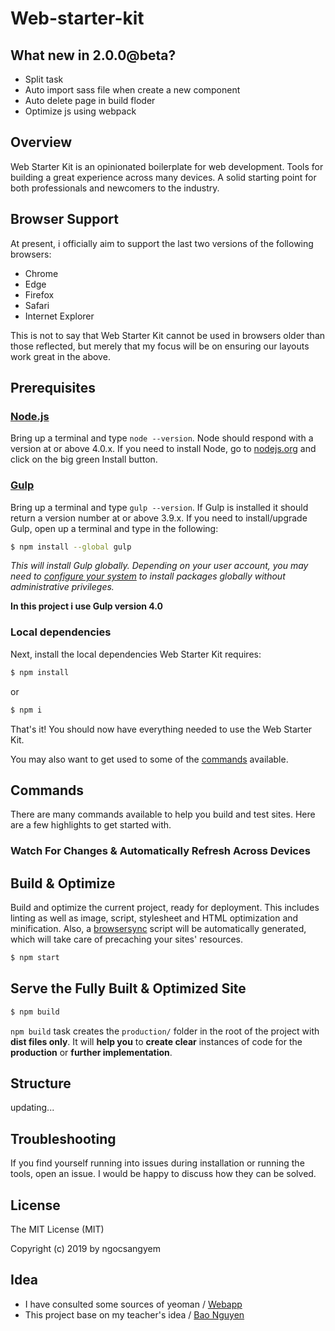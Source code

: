 # Web-starter-kit

## What new in 2.0.0@beta?

- Split task
- Auto import sass file when create a new component
- Auto delete page in build floder
- Optimize js using webpack

## Overview

Web Starter Kit is an opinionated boilerplate for web development. Tools for building a great experience across many devices. A solid starting point for both professionals and newcomers to the industry.

## Browser Support

At present, i officially aim to support the last two versions of the following browsers:

* Chrome
* Edge
* Firefox
* Safari
* Internet Explorer

This is not to say that Web Starter Kit cannot be used in browsers older than those reflected, but merely that my focus will be on ensuring our layouts work great in the above.

## Prerequisites

### [Node.js](https://nodejs.org)

Bring up a terminal and type `node --version`.
Node should respond with a version at or above 4.0.x.
If you need to install Node, go to [nodejs.org](https://nodejs.org) and click on the big green Install button.

### [Gulp](http://gulpjs.com)

Bring up a terminal and type `gulp --version`.
If Gulp is installed it should return a version number at or above 3.9.x.
If you need to install/upgrade Gulp, open up a terminal and type in the following:

```sh
$ npm install --global gulp
```

*This will install Gulp globally. Depending on your user account, you may need to [configure your system](https://github.com/sindresorhus/guides/blob/master/npm-global-without-sudo.md) to install packages globally without administrative privileges.*

**In this project i use Gulp version 4.0**

### Local dependencies

Next, install the local dependencies Web Starter Kit requires:

```sh
$ npm install
```
or
```sh
$ npm i
```
That's it! You should now have everything needed to use the Web Starter Kit.

You may also want to get used to some of the [commands](#commands) available.

## Commands

There are many commands available to help you build and test sites. Here are a few highlights to get started with.

### Watch For Changes & Automatically Refresh Across Devices

## Build & Optimize


Build and optimize the current project, ready for deployment.
This includes linting as well as image, script, stylesheet and HTML optimization and minification.
Also, a [browsersync](https://browsersync.io/)
script will be automatically generated, which will take care of precaching your sites' resources.


```sh
$ npm start
```

## Serve the Fully Built & Optimized Site

```sh
$ npm build
```

`npm build` task creates the `production/` folder in the root of the project with **dist files only**. It will **help you** to **create clear** instances of code for the **production** or **further implementation**.

## Structure
updating...

## Troubleshooting
If you find yourself running into issues during installation or running the tools,  open an issue. I would be happy to discuss how they can be solved.

## License

The MIT License (MIT)

Copyright (c) 2019 by ngocsangyem

## Idea
* I have consulted some sources of yeoman / [Webapp](https://github.com/yeoman/generator-webapp)
* This project base on my teacher's idea / [Bao Nguyen](https://github.com/baonguyenyam)
